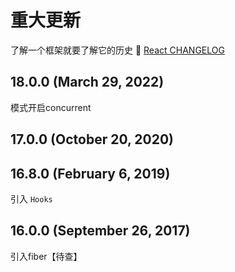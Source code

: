 # 重大更新

了解一个框架就要了解它的历史 👀 [React CHANGELOG](https://github.com/facebook/react/blob/main/CHANGELOG.md)

## 18.0.0 (March 29, 2022)

模式开启concurrent

## 17.0.0 (October 20, 2020)

## 16.8.0 (February 6, 2019)

引入 `Hooks`

## 16.0.0 (September 26, 2017)

引入fiber【待查】





